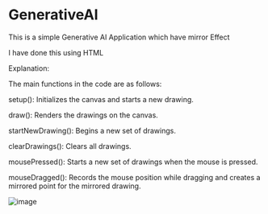 # GenerativeAI
This is a simple Generative AI Application which have mirror Effect

I have done this using HTML

Explanation:

The main functions in the code are as follows:

setup(): Initializes the canvas and starts a new drawing.

draw(): Renders the drawings on the canvas.

startNewDrawing(): Begins a new set of drawings.

clearDrawings(): Clears all drawings.

mousePressed(): Starts a new set of drawings when the mouse is pressed.

mouseDragged(): Records the mouse position while dragging and creates a mirrored point for the mirrored drawing.


![image](https://github.com/PolareddyHemaLatha/GenerativeAI/assets/88929009/d0ce922c-23d4-458f-afb2-4bd4f5fa3e98)
